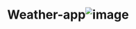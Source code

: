# Weather-app![image](https://github.com/user-attachments/assets/8ceb2f4d-9e68-465f-ae16-136c1e35486b)
